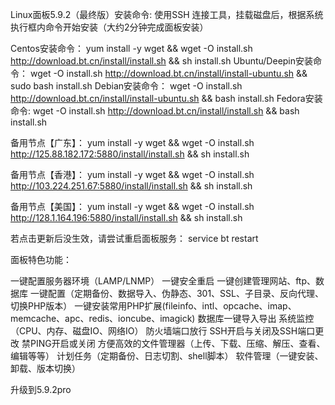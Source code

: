 Linux面板5.9.2（最终版）安装命令:
使用SSH 连接工具，挂载磁盘后，根据系统执行框内命令开始安装（大约2分钟完成面板安装）

Centos安装命令：
yum install -y wget && wget -O install.sh http://download.bt.cn/install/install.sh && sh install.sh
Ubuntu/Deepin安装命令：
wget -O install.sh http://download.bt.cn/install/install-ubuntu.sh && sudo bash install.sh
Debian安装命令：
wget -O install.sh http://download.bt.cn/install/install-ubuntu.sh && bash install.sh
Fedora安装命令:
wget -O install.sh http://download.bt.cn/install/install.sh && bash install.sh

备用节点【广东】：
yum install -y wget && wget -O install.sh http://125.88.182.172:5880/install/install.sh && sh install.sh

备用节点【香港】：
yum install -y wget && wget -O install.sh http://103.224.251.67:5880/install/install.sh && sh install.sh

备用节点【美国】：
yum install -y wget && wget -O install.sh http://128.1.164.196:5880/install/install.sh && sh install.sh

若点击更新后没生效，请尝试重启面板服务：
service bt restart

面板特色功能：

一键配置服务器环境（LAMP/LNMP）
一键安全重启
一键创建管理网站、ftp、数据库
一键配置（定期备份、数据导入、伪静态、301、SSL、子目录、反向代理、切换PHP版本）
一键安装常用PHP扩展(fileinfo、intl、opcache、imap、memcache、apc、redis、ioncube、imagick)
数据库一键导入导出
系统监控（CPU、内存、磁盘IO、网络IO）
防火墙端口放行
SSH开启与关闭及SSH端口更改
禁PING开启或关闭
方便高效的文件管理器（上传、下载、压缩、解压、查看、编辑等等）
计划任务（定期备份、日志切割、shell脚本）
软件管理（一键安装、卸载、版本切换）

升级到5.9.2pro
